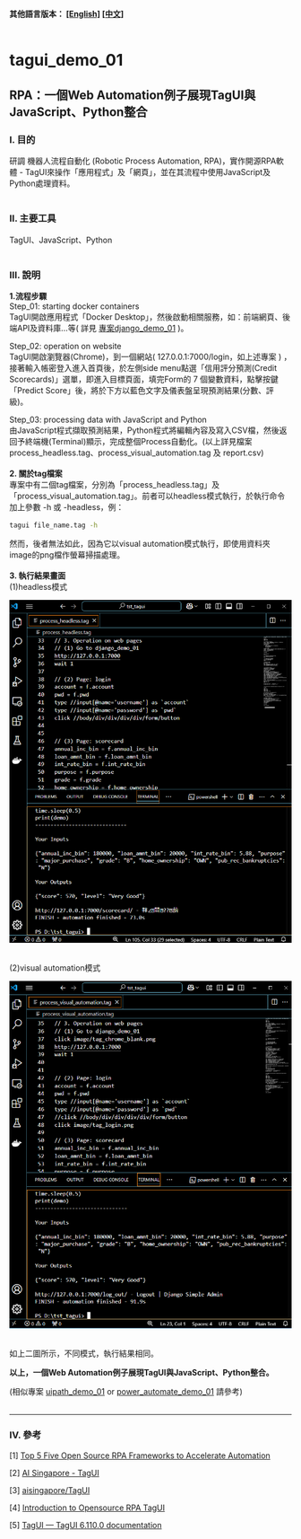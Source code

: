 #### __其他語言版本：__ [[English]](README.md) [[中文]](README_CHT.md)<br><br>

# **tagui_demo_01**

## **RPA：一個Web Automation例子展現TagUI與JavaScript、Python整合**

### **Ⅰ. 目的** 
研調 機器人流程自動化 (Robotic Process Automation, RPA)，實作開源RPA軟體 - TagUI來操作「應用程式」及「網頁」，並在其流程中使用JavaScript及Python處理資料。 
<br><br>

### **Ⅱ. 主要工具**
TagUI、JavaScript、Python<br><br>



### **Ⅲ. 說明**
__1.流程步驟__ <br>
Step_01: starting docker containers<br>
TagUI開啟應用程式「Docker Desktop」，然後啟動相關服務，如：前端網頁、後端API及資料庫…等( 詳見 [專案django_demo_01](<https://github.com/qinglian1105>) )。<br>

Step_02: operation on website <br>
TagUI開啟瀏覽器(Chrome)，到一個網站( 127.0.0.1:7000/login，如上述專案 ) ，接著輸入帳密登入進入首頁後，於左側side menu點選「信用評分預測(Credit Scorecards)」選單，即進入目標頁面，填完Form的 7 個變數資料，點擊按鍵「Predict Score」後，將於下方以藍色文字及儀表盤呈現預測結果(分數、評級)。 <br>

Step_03: processing data with JavaScript and Python<br>
由JavaScript程式擷取預測結果，Python程式將編輯內容及寫入CSV檔，然後返回予終端機(Terminal)顯示，完成整個Process自動化。(以上詳見檔案 process_headless.tag、process_visual_automation.tag 及 report.csv)
<br><br>
__2. 關於tag檔案__ <br>
專案中有二個tag檔案，分別為「process_headless.tag」及「process_visual_automation.tag」。前者可以headless模式執行，於執行命令加上參數 -h 或 -headless，例：

```bash
tagui file_name.tag -h
```

然而，後者無法如此，因為它以visual automation模式執行，即使用資料夾image的png檔作螢幕掃描處理。<br><br> 
__3. 執行結果畫面__ <br>
(1)headless模式<br>

![avatar](./README_png/png_result_headless.png)<br><br>

(2)visual automation模式<br>

![avatar](./README_png/png_result_va.png)<br><br>

如上二圖所示，不同模式，執行結果相同。<br>

__以上，一個Web Automation例子展現TagUI與JavaScript、Python整合。__ <br>

(相似專案 [uipath_demo_01](<https://github.com/qinglian1105/uipath_demo_01>)  or  [power_automate_demo_01](<https://github.com/qinglian1105/power_automate_demo_01>) 請參考)
<br><br>

---

### **Ⅳ. 參考**

[1] [Top 5 Five Open Source RPA Frameworks to Accelerate Automation](<https://www.simplilearn.com/top-open-source-rpa-frameworks-to-accelerate-automation-article>)

[2] [AI Singapore - TagUI](<https://aisingapore.org/aiproducts/tagui/>)

[3] [aisingapore/TagUI](<https://github.com/aisingapore/TagUI>)

[4] [Introduction to Opensource RPA TagUI](<https://www.youtube.com/watch?v=1JRuSZNBBUk&list=PL2gs9_mNDDvZSCPsJu4APZR6AaDzUY7R6>)

[5] [TagUI — TagUI 6.110.0 documentation](<https://tagui.readthedocs.io/en/latest/>)

